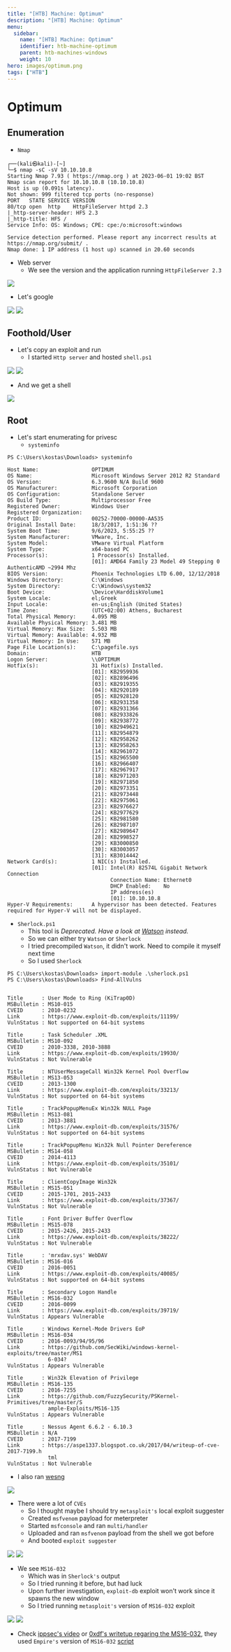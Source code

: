 ```yaml
---
title: "[HTB] Machine: Optimum"
description: "[HTB] Machine: Optimum"
menu:
  sidebar:
    name: "[HTB] Machine: Optimum"
    identifier: htb-machine-optimum
    parent: htb-machines-windows
    weight: 10
hero: images/optimum.png
tags: ["HTB"]
---
```


# Optimum
## Enumeration
- ```Nmap```
```
┌──(kali㉿kali)-[~]
└─$ nmap -sC -sV 10.10.10.8
Starting Nmap 7.93 ( https://nmap.org ) at 2023-06-01 19:02 BST
Nmap scan report for 10.10.10.8 (10.10.10.8)
Host is up (0.091s latency).
Not shown: 999 filtered tcp ports (no-response)
PORT   STATE SERVICE VERSION
80/tcp open  http    HttpFileServer httpd 2.3
|_http-server-header: HFS 2.3
|_http-title: HFS /
Service Info: OS: Windows; CPE: cpe:/o:microsoft:windows

Service detection performed. Please report any incorrect results at https://nmap.org/submit/ .
Nmap done: 1 IP address (1 host up) scanned in 20.60 seconds
```
- Web server
  - We see the version and the application running `HttpFileServer 2.3`

![](./images/1.png)

- Let's google

![](./images/2.png)
![](./images/3.png)

## Foothold/User
- Let's copy an exploit and run
  - I started `Http server` and hosted `shell.ps1`

![](./images/4.png)
![](./images/5.png)

- And we get a shell

![](./images/6.png)

## Root
- Let's start enumerating for privesc
  - `systeminfo`
```
PS C:\Users\kostas\Downloads> systeminfo

Host Name:                 OPTIMUM
OS Name:                   Microsoft Windows Server 2012 R2 Standard
OS Version:                6.3.9600 N/A Build 9600
OS Manufacturer:           Microsoft Corporation
OS Configuration:          Standalone Server
OS Build Type:             Multiprocessor Free
Registered Owner:          Windows User
Registered Organization:   
Product ID:                00252-70000-00000-AA535
Original Install Date:     18/3/2017, 1:51:36 ??
System Boot Time:          9/6/2023, 5:55:25 ??
System Manufacturer:       VMware, Inc.
System Model:              VMware Virtual Platform
System Type:               x64-based PC
Processor(s):              1 Processor(s) Installed.
                           [01]: AMD64 Family 23 Model 49 Stepping 0 AuthenticAMD ~2994 Mhz
BIOS Version:              Phoenix Technologies LTD 6.00, 12/12/2018
Windows Directory:         C:\Windows
System Directory:          C:\Windows\system32
Boot Device:               \Device\HarddiskVolume1
System Locale:             el;Greek
Input Locale:              en-us;English (United States)
Time Zone:                 (UTC+02:00) Athens, Bucharest
Total Physical Memory:     4.095 MB
Available Physical Memory: 3.481 MB
Virtual Memory: Max Size:  5.503 MB
Virtual Memory: Available: 4.932 MB
Virtual Memory: In Use:    571 MB
Page File Location(s):     C:\pagefile.sys
Domain:                    HTB
Logon Server:              \\OPTIMUM
Hotfix(s):                 31 Hotfix(s) Installed.
                           [01]: KB2959936
                           [02]: KB2896496
                           [03]: KB2919355
                           [04]: KB2920189
                           [05]: KB2928120
                           [06]: KB2931358
                           [07]: KB2931366
                           [08]: KB2933826
                           [09]: KB2938772
                           [10]: KB2949621
                           [11]: KB2954879
                           [12]: KB2958262
                           [13]: KB2958263
                           [14]: KB2961072
                           [15]: KB2965500
                           [16]: KB2966407
                           [17]: KB2967917
                           [18]: KB2971203
                           [19]: KB2971850
                           [20]: KB2973351
                           [21]: KB2973448
                           [22]: KB2975061
                           [23]: KB2976627
                           [24]: KB2977629
                           [25]: KB2981580
                           [26]: KB2987107
                           [27]: KB2989647
                           [28]: KB2998527
                           [29]: KB3000850
                           [30]: KB3003057
                           [31]: KB3014442
Network Card(s):           1 NIC(s) Installed.
                           [01]: Intel(R) 82574L Gigabit Network Connection
                                 Connection Name: Ethernet0
                                 DHCP Enabled:    No
                                 IP address(es)
                                 [01]: 10.10.10.8
Hyper-V Requirements:      A hypervisor has been detected. Features required for Hyper-V will not be displayed.
```
- `Sherlock.ps1`
  - This tool is *Deprecated. Have a look at [Watson](https://github.com/rasta-mouse/Watson) instead.*
  - So we can either try `Watson` or `Sherlock`
  - I tried precompiled `Watson`, it didn't work. Need to compile it myself next time
  - So I used `Sherlock`
```
PS C:\Users\kostas\Downloads> import-module .\sherlock.ps1      
PS C:\Users\kostas\Downloads> Find-AllVulns


Title      : User Mode to Ring (KiTrap0D)
MSBulletin : MS10-015
CVEID      : 2010-0232
Link       : https://www.exploit-db.com/exploits/11199/
VulnStatus : Not supported on 64-bit systems

Title      : Task Scheduler .XML
MSBulletin : MS10-092
CVEID      : 2010-3338, 2010-3888
Link       : https://www.exploit-db.com/exploits/19930/
VulnStatus : Not Vulnerable

Title      : NTUserMessageCall Win32k Kernel Pool Overflow
MSBulletin : MS13-053
CVEID      : 2013-1300
Link       : https://www.exploit-db.com/exploits/33213/
VulnStatus : Not supported on 64-bit systems

Title      : TrackPopupMenuEx Win32k NULL Page
MSBulletin : MS13-081
CVEID      : 2013-3881
Link       : https://www.exploit-db.com/exploits/31576/
VulnStatus : Not supported on 64-bit systems

Title      : TrackPopupMenu Win32k Null Pointer Dereference
MSBulletin : MS14-058
CVEID      : 2014-4113
Link       : https://www.exploit-db.com/exploits/35101/
VulnStatus : Not Vulnerable

Title      : ClientCopyImage Win32k
MSBulletin : MS15-051
CVEID      : 2015-1701, 2015-2433
Link       : https://www.exploit-db.com/exploits/37367/
VulnStatus : Not Vulnerable

Title      : Font Driver Buffer Overflow
MSBulletin : MS15-078
CVEID      : 2015-2426, 2015-2433
Link       : https://www.exploit-db.com/exploits/38222/
VulnStatus : Not Vulnerable

Title      : 'mrxdav.sys' WebDAV
MSBulletin : MS16-016
CVEID      : 2016-0051
Link       : https://www.exploit-db.com/exploits/40085/
VulnStatus : Not supported on 64-bit systems

Title      : Secondary Logon Handle
MSBulletin : MS16-032
CVEID      : 2016-0099
Link       : https://www.exploit-db.com/exploits/39719/
VulnStatus : Appears Vulnerable

Title      : Windows Kernel-Mode Drivers EoP
MSBulletin : MS16-034
CVEID      : 2016-0093/94/95/96
Link       : https://github.com/SecWiki/windows-kernel-exploits/tree/master/MS1
             6-034?
VulnStatus : Appears Vulnerable

Title      : Win32k Elevation of Privilege
MSBulletin : MS16-135
CVEID      : 2016-7255
Link       : https://github.com/FuzzySecurity/PSKernel-Primitives/tree/master/S
             ample-Exploits/MS16-135
VulnStatus : Appears Vulnerable

Title      : Nessus Agent 6.6.2 - 6.10.3
MSBulletin : N/A
CVEID      : 2017-7199
Link       : https://aspe1337.blogspot.co.uk/2017/04/writeup-of-cve-2017-7199.h
             tml
VulnStatus : Not Vulnerable
```

- I also ran [wesng](https://github.com/bitsadmin/wesng)

![](./images/7.png)

- There were a lot of `CVEs`
  - So I thought maybe I should try `metasploit's` local exploit suggester
  - Created `msfvenom` payload for meterpreter
  - Started `msfconsole` and ran `multi/handler`
  - Uploaded and ran `msfvenom` payload from the shell we got before
  - And booted `exploit suggester`

![](./images/8.png)
![](./images/9.png)

- We see `MS16-032`
  - Which was in `Sherlock's` output
  - So I tried running it before, but had luck
  - Upon further investigation, `exploit-db` exploit won't work since it spawns the new window 
  - So I tried running `metasploit's` version of `MS16-032` exploit

![](./images/10.png)
![](./images/11.png)

- Check [ippsec's video](https://www.youtube.com/watch?v=kWTnVBIpNsE&t=98) or [0xdf's writetup regaring the MS16-032](https://0xdf.gitlab.io/2021/03/17/htb-optimum.html), they used `Empire's` version of `MS16-032` [script](https://raw.githubusercontent.com/EmpireProject/Empire/master/data/module_source/privesc/Invoke-MS16032.ps1) 